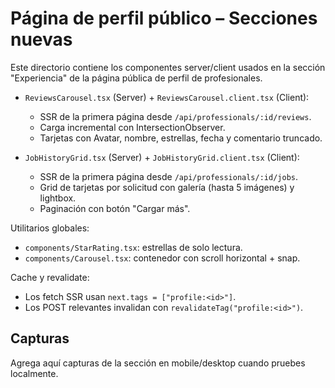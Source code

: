 # Página de perfil público – Secciones nuevas

Este directorio contiene los componentes server/client usados en la sección "Experiencia" de la página pública de perfil de profesionales.

- `ReviewsCarousel.tsx` (Server) + `ReviewsCarousel.client.tsx` (Client):
  - SSR de la primera página desde `/api/professionals/:id/reviews`.
  - Carga incremental con IntersectionObserver.
  - Tarjetas con Avatar, nombre, estrellas, fecha y comentario truncado.

- `JobHistoryGrid.tsx` (Server) + `JobHistoryGrid.client.tsx` (Client):
  - SSR de la primera página desde `/api/professionals/:id/jobs`.
  - Grid de tarjetas por solicitud con galería (hasta 5 imágenes) y lightbox.
  - Paginación con botón "Cargar más".

Utilitarios globales:

- `components/StarRating.tsx`: estrellas de solo lectura.
- `components/Carousel.tsx`: contenedor con scroll horizontal + snap.

Cache y revalidate:

- Los fetch SSR usan `next.tags = ["profile:<id>"]`.
- Los POST relevantes invalidan con `revalidateTag("profile:<id>")`.

## Capturas

Agrega aquí capturas de la sección en mobile/desktop cuando pruebes localmente.


